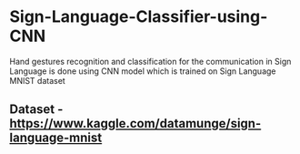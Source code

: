# Sign-Language-Classifier-using-CNN
Hand gestures recognition and classification for the communication in Sign Language is done using CNN model which is
trained on Sign Language MNIST dataset<br>
## Dataset - https://www.kaggle.com/datamunge/sign-language-mnist
